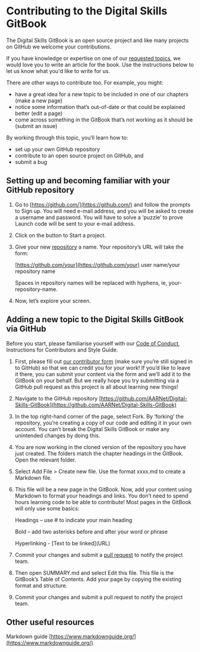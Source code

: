 # Contributing to the Digital Skills GitBook

The Digital Skills GitBook is an open source project and like many projects on GitHub we welcome your contributions. 

If you have knowledge or expertise on one of our [requested topics](https://github.com/AARNet/Digital-Skills-GitBook/pull/50), we would love you to write an article for the book. Use the instructions below to let us know what you'd like to write for us.

There are other ways to contribute too. For example, you might:

* have a great idea for a new topic to be included in one of our chapters \(make a new page\)
* notice some information that’s out-of-date or that could be explained better \(edit a page\)
* come across something in the GitBook that’s not working as it should be \(submit an issue\)

By working through this topic, you’ll learn how to:

* set up your own GitHub repository
* contribute to an open source project on GitHub, and
* submit a bug 

## Setting up and becoming familiar with your GitHub repository

1. Go to [https://github.com/](https://github.com/) and follow the prompts to Sign up. You will need e-mail address, and you will be asked to create a username and password. You will have to solve a ‘puzzle’ to prove Launch code will be sent to your e-mail address.
2. Click on the button to Start a project.
3. Give your new [repository](https://github.com/AARNet/Digital-Skills-GitBook/blob/master/glossary.md#repository) a name. Your repository’s URL will take the form:

   [https://github.com/your](https://github.com/your) user name/your repository name

   Spaces in repository names will be replaced with hyphens, ie, your-repository-name.

4. Now, let’s explore your screen.

## Adding a new topic to the Digital Skills GitBook via GitHub

Before you start, please familiarise yourself with our [Code of Conduct](https://app.gitbook.com/@aarnet/s/digital-skills-gitbook-1/code-of-conduct), Instructions for Contributors and Style Guide.

1. First, please fill out [our contributor form](https://github.com/AARNet/Digital-Skills-GitBook/issues/new?assignees=sarasrking&labels=contributors&template=contributor-form.yml&title=Contributor+form%3A+) \(make sure you’re still signed in to GitHub\) so that we can credit you for your work! If you’d like to leave it there, you can submit your content via the form and we’ll add it to the GitBook on your behalf. But we really hope you try submitting via a GitHub pull request as this project is all about learning new things!
2. Navigate to the GitHub repository [https://github.com/AARNet/Digital-Skills-GitBook](https://github.com/AARNet/Digital-Skills-GitBook)
3. In the top right-hand corner of the page, select Fork. By ‘forking’ the repository, you’re creating a copy of our code and editing it in your own account. You can’t break the Digital Skills GitBook or make any unintended changes by doing this.
4. You are now working in the cloned version of the repository you have just created. The folders match the chapter headings in the GitBook. Open the relevant folder.
5. Select Add File &gt; Create new file. Use the format xxxx.md to create a Markdown file.
6. This file will be a new page in the GitBook. Now, add your content using Markdown to format your headings and links. You don’t need to spend hours learning code to be able to contribute! Most pages in the GitBook will only use some basics:

   Headings – use \# to indicate your main heading

   Bold – add two asterisks before and after your word or phrase

   Hyperlinking - \[Text to be linked\]\(URL\)

7. Commit your changes and submit a [pull request](https://github.com/AARNet/Digital-Skills-GitBook/blob/master/glossary.md#pullrequest) to notify the project team.
8. Then open SUMMARY.md and select Edit this file. This file is the GitBook’s Table of Contents. Add your page by copying the existing format and structure.
9. Commit your changes and submit a pull request to notify the project team.

## Other useful resources

Markdown guide [https://www.markdownguide.org/](https://www.markdownguide.org/)

